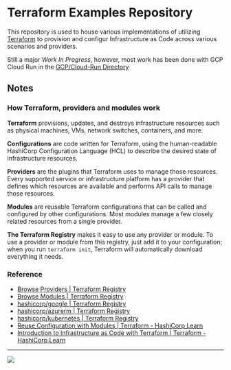 # Terraform Examples Repository

This repository is used to house various implementations of utilizing [Terraform]() to provision and configur Infrastructure as Code across various scenarios and providers.

Still a major *Work In Progress*, however, most work has been done with GCP Cloud Run in the [GCP/Cloud-Run Directory](https://github.com/jimbrig/terraform-examples/tree/main/GCP/Cloud-Run)

## Notes

### How Terraform, providers and modules work

**Terraform** provisions, updates, and destroys infrastructure resources such as physical machines, VMs, network switches, containers, and more.

**Configurations** are code written for Terraform, using the human-readable HashiCorp Configuration Language (HCL) to describe the desired state of infrastructure resources.

**Providers** are the plugins that Terraform uses to manage those resources. Every supported service or infrastructure platform has a provider that defines which resources are available and performs API calls to manage those resources.

**Modules** are reusable Terraform configurations that can be called and configured by other configurations. Most modules manage a few closely related resources from a single provider.

**The Terraform Registry** makes it easy to use any provider or module. To use a provider or module from this registry, just add it to your configuration; when you run `terraform init`, Terraform will automatically download everything it needs.

### Reference

- [Browse Providers | Terraform Registry](https://registry.terraform.io/browse/providers)
- [Browse Modules | Terraform Registry](https://registry.terraform.io/browse/modules)
- [hashicorp/google | Terraform Registry](https://registry.terraform.io/providers/hashicorp/google/latest)
- [hashicorp/azurerm | Terraform Registry](https://registry.terraform.io/providers/hashicorp/azurerm/latest)
- [hashicorp/kubernetes | Terraform Registry](https://registry.terraform.io/providers/hashicorp/kubernetes/latest)
- [Reuse Configuration with Modules | Terraform - HashiCorp Learn](https://learn.hashicorp.com/collections/terraform/modules?_ga=2.226448728.35528487.1628200791-1888930736.1628200791)
- [Introduction to Infrastructure as Code with Terraform | Terraform - HashiCorp Learn](https://learn.hashicorp.com/tutorials/terraform/infrastructure-as-code?_ga=2.226448728.35528487.1628200791-1888930736.1628200791)

***

![](https://cdn-images-1.medium.com/max/1200/1*9-ILOQ1Yxautyc_uIguhVw.png)


